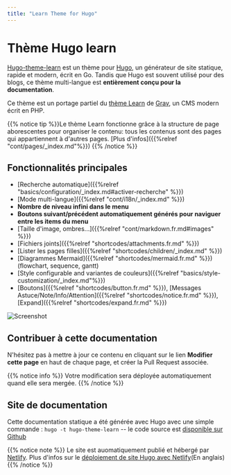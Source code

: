 ```yaml
---
title: "Learn Theme for Hugo"
---
```


# Thème Hugo learn

[Hugo-theme-learn](http://github.com/matcornic/hugo-theme-learn) est un thème pour [Hugo](https://gohugo.io/), un générateur de site statique, rapide et modern, écrit en Go. Tandis que Hugo est souvent utilisé pour des blogs, ce thème multi-langue est **entièrement conçu pour la documentation**.

Ce thème est un portage partiel du [thème Learn](http://learn.getgrav.org/) de [Grav](https://getgrav.org/), un CMS modern écrit en PHP.

{{% notice tip %}}Le thème Learn fonctionne grâce à la structure de page aborescentes pour organiser le contenu: tous les contenus sont des pages qui appartiennent à d'autres pages. [Plus d'infos]({{%relref "cont/pages/_index.md"%}}) 
{{% /notice %}}

## Fonctionnalités principales

* [Recherche automatique]({{%relref "basics/configuration/_index.md#activer-recherche" %}})
* [Mode multi-langue]({{%relref "cont/i18n/_index.md" %}})
* **Nombre de niveau infini dans le menu**
* **Boutons suivant/précédent automatiquement générés pour naviguer entre les items du menu**
* [Taille d'image, ombres...]({{%relref "cont/markdown.fr.md#images" %}})
* [Fichiers joints]({{%relref "shortcodes/attachments.fr.md" %}})
* [Lister les pages filles]({{%relref "shortcodes/children/_index.md" %}})
* [Diagrammes Mermaid]({{%relref "shortcodes/mermaid.fr.md" %}}) (flowchart, sequence, gantt)
* [Style configurable and variantes de couleurs]({{%relref "basics/style-customization/_index.md"%}})
* [Boutons]({{%relref "shortcodes/button.fr.md" %}}), [Messages Astuce/Note/Info/Attention]({{%relref "shortcodes/notice.fr.md" %}}), [Expand]({{%relref "shortcodes/expand.fr.md" %}})

![Screenshot](https://github.com/matcornic/hugo-theme-learn/raw/master/anworkshopaws/images/screenshot.png?width=40pc&classes=shadow)

## Contribuer à cette documentation

N'hésitez pas à mettre à jour ce contenu en cliquant sur le lien **Modifier cette page** en haut de chaque page, et créer la Pull Request associée.

{{% notice info %}}
Votre modification sera déployée automatiquement quand elle sera mergée.
{{% /notice %}}

## Site de documentation

Cette documentation statique a été générée avec Hugo avec une simple commande : `hugo -t hugo-theme-learn` -- le code source est [disponible sur Github](https://github.com/matcornic/hugo-theme-learn)

{{% notice note %}}
Le site est auomatiquement publié et hébergé par [Netlify](https://www.netlify.com/). Plus d'infos sur le [déploiement de site Hugo avec Netlify](https://www.netlify.com/blog/2015/07/30/hosting-hugo-on-netlifyinsanely-fast-deploys/)(En anglais)
{{% /notice %}}
